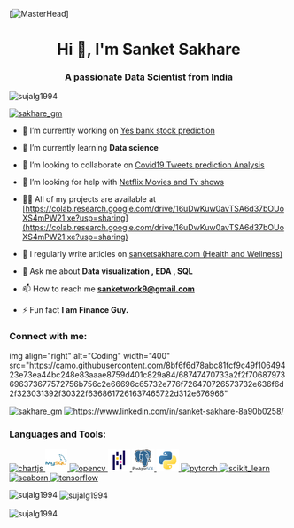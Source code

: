 [![MasterHead](https://www.analyticsinsight.net/wp-content/uploads/2021/08/7-Benefits-of-Data-Science.jpg)]
<h1 align="center">Hi 👋, I'm Sanket Sakhare</h1>
<h3 align="center">A passionate Data Scientist from India</h3>

<p align="left"> <img src="https://komarev.com/ghpvc/?username=sujalg1994&label=Profile%20views&color=0e75b6&style=flat" alt="sujalg1994" /> </p>

<p align="left"> <a href="https://twitter.com/sakhare_gm" target="blank"><img src="https://img.shields.io/twitter/follow/sakhare_gm?logo=twitter&style=for-the-badge" alt="sakhare_gm" /></a> </p>

- 🔭 I’m currently working on [Yes bank stock prediction](https://colab.research.google.com/drive/1ad1Jj5yt5eo8AvZHYmXA_mZhfyiFSFh_?usp=sharing)

- 🌱 I’m currently learning **Data science**

- 👯 I’m looking to collaborate on [Covid19 Tweets prediction Analysis](https://colab.research.google.com/drive/12AJc2uaxZYMyAldeZg1lkRetJUOn4-VR?usp=sharing)

- 🤝 I’m looking for help with [Netflix Movies and Tv shows](https://colab.research.google.com/drive/16uDwKuw0avTSA6d37bOUoXS4mPW21Ixe?usp=sharing)

- 👨‍💻 All of my projects are available at [https://colab.research.google.com/drive/16uDwKuw0avTSA6d37bOUoXS4mPW21Ixe?usp=sharing](https://colab.research.google.com/drive/16uDwKuw0avTSA6d37bOUoXS4mPW21Ixe?usp=sharing)

- 📝 I regularly write articles on [sanketsakhare.com (Health and Wellness)](sanketsakhare.com (Health and Wellness))

- 💬 Ask me about **Data visualization , EDA , SQL**

- 📫 How to reach me **sanketwork9@gmail.com**

- ⚡ Fun fact **I am Finance Guy.**

<h3 align="left">Connect with me:</h3>
img align="right" alt="Coding" width="400" src="https://camo.githubusercontent.com/8bf6f6d78abc81fcf9c49f10649423e73ea44bc248e83aaae8759d401c829a84/68747470733a2f2f70687973696373677572756b756c2e66696c65732e776f726470726573732e636f6d2f323031392f30322f6368617261637465722d312e676966"
<p align="left">
<a href="https://twitter.com/sakhare_gm" target="blank"><img align="center" src="https://raw.githubusercontent.com/rahuldkjain/github-profile-readme-generator/master/src/images/icons/Social/twitter.svg" alt="sakhare_gm" height="30" width="40" /></a>
<a href="https://linkedin.com/in/https://www.linkedin.com/in/sanket-sakhare-8a90b0258/" target="blank"><img align="center" src="https://raw.githubusercontent.com/rahuldkjain/github-profile-readme-generator/master/src/images/icons/Social/linked-in-alt.svg" alt="https://www.linkedin.com/in/sanket-sakhare-8a90b0258/" height="30" width="40" /></a>
</p>

<h3 align="left">Languages and Tools:</h3>
<p align="left"> <a href="https://www.chartjs.org" target="_blank" rel="noreferrer"> <img src="https://www.chartjs.org/media/logo-title.svg" alt="chartjs" width="40" height="40"/> </a> <a href="https://www.mysql.com/" target="_blank" rel="noreferrer"> <img src="https://raw.githubusercontent.com/devicons/devicon/master/icons/mysql/mysql-original-wordmark.svg" alt="mysql" width="40" height="40"/> </a> <a href="https://opencv.org/" target="_blank" rel="noreferrer"> <img src="https://www.vectorlogo.zone/logos/opencv/opencv-icon.svg" alt="opencv" width="40" height="40"/> </a> <a href="https://pandas.pydata.org/" target="_blank" rel="noreferrer"> <img src="https://raw.githubusercontent.com/devicons/devicon/2ae2a900d2f041da66e950e4d48052658d850630/icons/pandas/pandas-original.svg" alt="pandas" width="40" height="40"/> </a> <a href="https://www.postgresql.org" target="_blank" rel="noreferrer"> <img src="https://raw.githubusercontent.com/devicons/devicon/master/icons/postgresql/postgresql-original-wordmark.svg" alt="postgresql" width="40" height="40"/> </a> <a href="https://www.python.org" target="_blank" rel="noreferrer"> <img src="https://raw.githubusercontent.com/devicons/devicon/master/icons/python/python-original.svg" alt="python" width="40" height="40"/> </a> <a href="https://pytorch.org/" target="_blank" rel="noreferrer"> <img src="https://www.vectorlogo.zone/logos/pytorch/pytorch-icon.svg" alt="pytorch" width="40" height="40"/> </a> <a href="https://scikit-learn.org/" target="_blank" rel="noreferrer"> <img src="https://upload.wikimedia.org/wikipedia/commons/0/05/Scikit_learn_logo_small.svg" alt="scikit_learn" width="40" height="40"/> </a> <a href="https://seaborn.pydata.org/" target="_blank" rel="noreferrer"> <img src="https://seaborn.pydata.org/_images/logo-mark-lightbg.svg" alt="seaborn" width="40" height="40"/> </a> <a href="https://www.tensorflow.org" target="_blank" rel="noreferrer"> <img src="https://www.vectorlogo.zone/logos/tensorflow/tensorflow-icon.svg" alt="tensorflow" width="40" height="40"/> </a> </p>

<p><img align="left" src="https://github-readme-stats.vercel.app/api/top-langs?username=sujalg1994&show_icons=true&locale=en&layout=compact" alt="sujalg1994" /></p>

<p>&nbsp;<img align="center" src="https://github-readme-stats.vercel.app/api?username=sujalg1994&show_icons=true&locale=en" alt="sujalg1994" /></p>

<p><img align="center" src="https://github-readme-streak-stats.herokuapp.com/?user=sujalg1994&" alt="sujalg1994" /></p>
